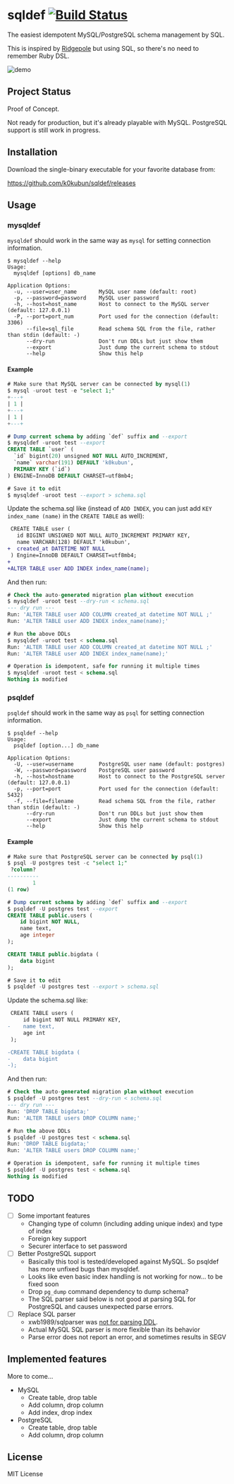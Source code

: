 # sqldef [![Build Status](https://travis-ci.org/k0kubun/sqldef.svg?branch=master)](https://travis-ci.org/k0kubun/sqldef)

The easiest idempotent MySQL/PostgreSQL schema management by SQL.

This is inspired by [Ridgepole](https://github.com/winebarrel/ridgepole) but using SQL,
so there's no need to remember Ruby DSL.

![demo](./demo.gif)

## Project Status

Proof of Concept.

Not ready for production, but it's already playable with MySQL.
PostgreSQL support is still work in progress.

## Installation

Download the single-binary executable for your favorite database from:

https://github.com/k0kubun/sqldef/releases

## Usage

### mysqldef

`mysqldef` should work in the same way as `mysql` for setting connection information.

```
$ mysqldef --help
Usage:
  mysqldef [options] db_name

Application Options:
  -u, --user=user_name       MySQL user name (default: root)
  -p, --password=password    MySQL user password
  -h, --host=host_name       Host to connect to the MySQL server (default: 127.0.0.1)
  -P, --port=port_num        Port used for the connection (default: 3306)
      --file=sql_file        Read schema SQL from the file, rather than stdin (default: -)
      --dry-run              Don't run DDLs but just show them
      --export               Just dump the current schema to stdout
      --help                 Show this help
```

#### Example

```sql
# Make sure that MySQL server can be connected by mysql(1)
$ mysql -uroot test -e "select 1;"
+---+
| 1 |
+---+
| 1 |
+---+

# Dump current schema by adding `def` suffix and --export
$ mysqldef -uroot test --export
CREATE TABLE `user` (
  `id` bigint(20) unsigned NOT NULL AUTO_INCREMENT,
  `name` varchar(191) DEFAULT 'k0kubun',
  PRIMARY KEY (`id`)
) ENGINE=InnoDB DEFAULT CHARSET=utf8mb4;

# Save it to edit
$ mysqldef -uroot test --export > schema.sql
```

Update the schema.sql like (instead of `ADD INDEX`, you can just add `KEY index_name (name)` in the `CREATE TABLE` as well):

```diff
 CREATE TABLE user (
   id BIGINT UNSIGNED NOT NULL AUTO_INCREMENT PRIMARY KEY,
   name VARCHAR(128) DEFAULT 'k0kubun',
+  created_at DATETIME NOT NULL
 ) Engine=InnoDB DEFAULT CHARSET=utf8mb4;
+
+ALTER TABLE user ADD INDEX index_name(name);
```

And then run:

```sql
# Check the auto-generated migration plan without execution
$ mysqldef -uroot test --dry-run < schema.sql
--- dry run ---
Run: 'ALTER TABLE user ADD COLUMN created_at datetime NOT NULL ;'
Run: 'ALTER TABLE user ADD INDEX index_name(name);'

# Run the above DDLs
$ mysqldef -uroot test < schema.sql
Run: 'ALTER TABLE user ADD COLUMN created_at datetime NOT NULL ;'
Run: 'ALTER TABLE user ADD INDEX index_name(name);'

# Operation is idempotent, safe for running it multiple times
$ mysqldef -uroot test < schema.sql
Nothing is modified
```

### psqldef

`psqldef` should work in the same way as `psql` for setting connection information.

```
$ psqldef --help
Usage:
  psqldef [option...] db_name

Application Options:
  -U, --user=username        PostgreSQL user name (default: postgres)
  -W, --password=password    PostgreSQL user password
  -h, --host=hostname        Host to connect to the PostgreSQL server (default: 127.0.0.1)
  -p, --port=port            Port used for the connection (default: 5432)
  -f, --file=filename        Read schema SQL from the file, rather than stdin (default: -)
      --dry-run              Don't run DDLs but just show them
      --export               Just dump the current schema to stdout
      --help                 Show this help
```

#### Example

```sql
# Make sure that PostgreSQL server can be connected by psql(1)
$ psql -U postgres test -c "select 1;"
 ?column?
----------
        1
(1 row)

# Dump current schema by adding `def` suffix and --export
$ psqldef -U postgres test --export
CREATE TABLE public.users (
    id bigint NOT NULL,
    name text,
    age integer
);

CREATE TABLE public.bigdata (
    data bigint
);

# Save it to edit
$ psqldef -U postgres test --export > schema.sql
```

Update the schema.sql like:

```diff
 CREATE TABLE users (
     id bigint NOT NULL PRIMARY KEY,
-    name text,
     age int
 );

-CREATE TABLE bigdata (
-    data bigint
-);
```

And then run:

```sql
# Check the auto-generated migration plan without execution
$ psqldef -U postgres test --dry-run < schema.sql
--- dry run ---
Run: 'DROP TABLE bigdata;'
Run: 'ALTER TABLE users DROP COLUMN name;'

# Run the above DDLs
$ psqldef -U postgres test < schema.sql
Run: 'DROP TABLE bigdata;'
Run: 'ALTER TABLE users DROP COLUMN name;'

# Operation is idempotent, safe for running it multiple times
$ psqldef -U postgres test < schema.sql
Nothing is modified
```

## TODO

- [ ] Some important features
  - Changing type of column (including adding unique index) and type of index
  - Foreign key support
  - Securer interface to set password
- [ ] Better PostgreSQL support
  - Basically this tool is tested/developed against MySQL. So psqldef has more unfixed bugs than mysqldef.
  - Looks like even basic index handling is not working for now... to be fixed soon
  - Drop `pg_dump` command dependency to dump schema?
  - The SQL parser said below is not good at parsing SQL for PostgreSQL and causes unexpected parse errors.
- [ ] Replace SQL parser
  - xwb1989/sqlparser was [not for parsing DDL](https://github.com/xwb1989/sqlparser/issues/35).
  - Actual MySQL SQL parser is more flexible than its behavior
  - Parse error does not report an error, and sometimes results in SEGV

## Implemented features

More to come...

- MySQL
  - Create table, drop table
  - Add column, drop column
  - Add index, drop index
- PostgreSQL
  - Create table, drop table
  - Add column, drop column

## License

MIT License
